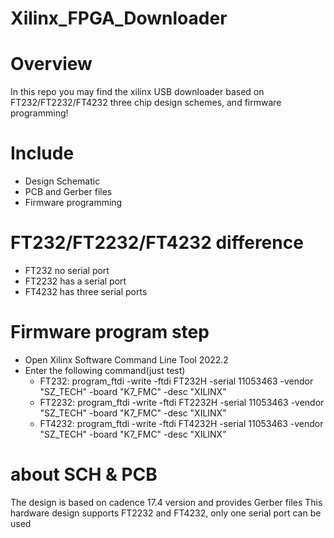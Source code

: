 # Xilinx_FPGA_Downloader

# Overview
In this repo you may find the xilinx USB downloader  based on FT232/FT2232/FT4232 three chip design schemes, and firmware programming!

# Include
  - Design Schematic
  - PCB and Gerber files
  - Firmware programming
  
# FT232/FT2232/FT4232 difference
  - FT232  no serial port
  - FT2232 has a serial port
  - FT4232 has three serial ports
  
# Firmware program step
  - Open Xilinx Software Command Line Tool 2022.2
  - Enter the following command(just test)
      - FT232:  program_ftdi -write -ftdi FT232H -serial 11053463 -vendor "SZ_TECH" -board "K7_FMC" -desc "XILINX”
      - FT2232: program_ftdi -write -ftdi FT2232H -serial 11053463 -vendor "SZ_TECH" -board "K7_FMC" -desc "XILINX”
      - FT4232: program_ftdi -write -ftdi FT4232H -serial 11053463 -vendor "SZ_TECH" -board "K7_FMC" -desc "XILINX”
      
# about SCH & PCB
  The design is based on cadence 17.4 version and provides Gerber files
  This hardware design supports FT2232 and FT4232, only one serial port can be used

